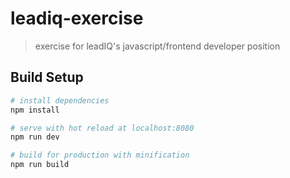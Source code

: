 # leadiq-exercise

> exercise for leadIQ's javascript/frontend developer position

## Build Setup

``` bash
# install dependencies
npm install

# serve with hot reload at localhost:8080
npm run dev

# build for production with minification
npm run build
```